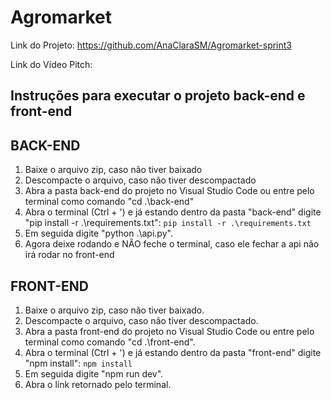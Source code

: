 # Agromarket

Link do Projeto: https://github.com/AnaClaraSM/Agromarket-sprint3

Link do Vídeo Pitch:

## Instruções para executar o projeto back-end e front-end

## BACK-END

1. Baixe o arquivo zip, caso não tiver baixado
2. Descompacte o arquivo, caso não tiver descompactado
3. Abra a pasta back-end do projeto no Visual Studio Code ou entre pelo terminal como comando "cd .\back-end\"
4. Abra o terminal (Ctrl + ') e já estando dentro da pasta "back-end" digite "pip install -r .\requirements.txt":
   `pip install -r .\requirements.txt`
5. Em seguida digite "python .\api.py".
6. Agora deixe rodando e NÂO feche o terminal, caso ele fechar a api não irá rodar no front-end

## FRONT-END

1. Baixe o arquivo zip, caso não tiver baixado.
2. Descompacte o arquivo, caso não tiver descompactado.
3. Abra a pasta front-end do projeto no Visual Studio Code ou entre pelo terminal como comando "cd .\front-end\".
4. Abra o terminal (Ctrl + ') e já estando dentro da pasta "front-end" digite "npm install":
   `npm install`
5. Em seguida digite "npm run dev".
6. Abra o link retornado pelo terminal.
